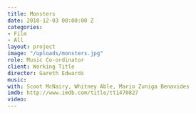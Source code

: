 ```yaml
---
title: Monsters
date: 2010-12-03 00:00:00 Z
categories:
- Film
- All
layout: project
image: "/uploads/monsters.jpg"
role: Music Co-ordinator
client: Working Title
director: Gareth Edwards
music: 
with: Scoot McNairy, Whitney Able, Mario Zuniga Benavides
imdb: http://www.imdb.com/title/tt1470827
video: 
---
```


